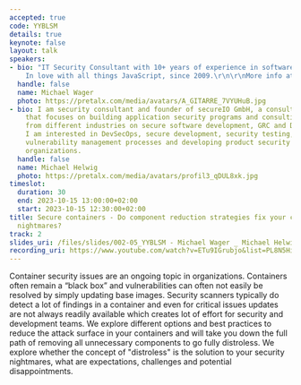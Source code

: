 ```yaml
---
accepted: true
code: YYBLSM
details: true
keynote: false
layout: talk
speakers:
- bio: "IT Security Consultant with 10+ years of experience in software engineering.
    In love with all things JavaScript, since 2009.\r\n\r\nMore info at mwager.de/about"
  handle: false
  name: Michael Wager
  photo: https://pretalx.com/media/avatars/A_GITARRE_7VYUHuB.jpg
- bio: I am security consultant and founder of secureIO GmbH, a consulting company
    that focuses on building application security programs and consulting clients
    from different industries on secure software development, GRC and Data Protection.
    I am interested in DevSecOps, secure development, security testing, exploiting,
    vulnerability management processes and developing product security programs in
    organizations.
  handle: false
  name: Michael Helwig
  photo: https://pretalx.com/media/avatars/profil3_qDUL8xk.jpg
timeslot:
  duration: 30
  end: 2023-10-15 13:00:00+02:00
  start: 2023-10-15 12:30:00+02:00
title: Secure containers - Do component reduction strategies fix your container security
  nightmares?
track: 2
slides_uri: /files/slides/002-05_YYBLSM - Michael Wager _ Michael Helwig_Secure containers - Do component reduction strategies fix your container security nightmares.pdf
recording_uri: https://www.youtube.com/watch?v=ETu9IGrubjo&list=PL8N5HiRDvZ-dVdLNXf6kC3WDi8AWBS27g&index=18
---
```


Container security issues are an ongoing topic in organizations.
Containers often remain a “black box” and vulnerabilities can often not easily be resolved by simply updating base images.
Security scanners typically do detect a lot of findings in a container and even for critical issues updates are not always readily available which creates lot of effort for security and development teams.
We explore different options and best practices to reduce the attack surface in your containers and will take you down the full path of removing all unnecessary components to go fully distroless.
We explore whether the concept of "distroless" is the solution to your security nightmares, what are expectations, challenges and potential disappointments.